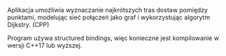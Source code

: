 Aplikacja umożliwia wyznaczanie najkrótszych tras dostaw pomiędzy punktami, modelując sieć połączeń jako graf i wykorzystując algorytm Dijkstry. (CPP)

Program używa structured bindings, więc konieczne jest kompilowanie w wersji C++17 lub wyższej.
